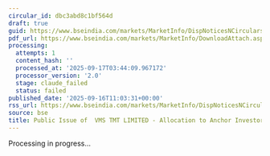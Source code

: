 ```yaml
---
circular_id: dbc3abd8c1bf564d
draft: true
guid: https://www.bseindia.com/markets/MarketInfo/DispNoticesNCirculars.aspx?Noticeid={7C93F787-2195-41C4-8BC3-0AAA7E103AA9}&noticeno=20250916-28&dt=09/16/2025&icount=28&totcount=79&flag=0
pdf_url: https://www.bseindia.com/markets/MarketInfo/DownloadAttach.aspx?id=20250916-28&attachedId=67d9c12c-c62b-4a74-8e5e-2be44f9d11fb
processing:
  attempts: 1
  content_hash: ''
  processed_at: '2025-09-17T03:44:09.967172'
  processor_version: '2.0'
  stage: claude_failed
  status: failed
published_date: '2025-09-16T11:03:31+00:00'
rss_url: https://www.bseindia.com/markets/MarketInfo/DispNoticesNCirculars.aspx?Noticeid={7C93F787-2195-41C4-8BC3-0AAA7E103AA9}&noticeno=20250916-28&dt=09/16/2025&icount=28&totcount=79&flag=0
source: bse
title: Public Issue of  VMS TMT LIMITED - Allocation to Anchor Investors
---
```


Processing in progress...